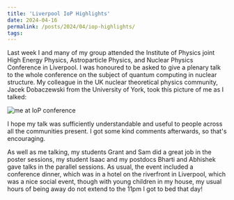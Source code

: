 ```yaml
---
title: 'Liverpool IoP Highlights'
date: 2024-04-16
permalink: /posts/2024/04/iop-highlights/
tags:
---
```


Last week I and many of my group attended the Institute of Physics joint High Energy Physics, Astroparticle Physics, and Nuclear Physics Conference in Liverpool.  I was honoured to be asked to give a plenary talk to the whole conference on the subject of quantum computing in nuclear structure.  My colleague in the UK nuclear theoretical physics community, Jacek Dobaczewski from the University of York, took this picture of me as I talked:

![me at IoP conference](https://pdstevenson.github.io/files/IMG_2557.JPG)

I hope my talk was sufficiently understandable and useful to people across all the communities present.  I got some kind comments afterwards, so that's encouraging.  

As well as me talking, my students Grant and Sam did a great job in the poster sessions, my student Isaac and my postdocs Bharti and Abhishek gave talks in the parallel sessions.  As usual, the event included a conference dinner, which was in a hotel on the riverfront in Liverpool, which was a nice social event, though with young children in my house, my usual hours of being away do not extend to the 11pm I got to bed that day!
